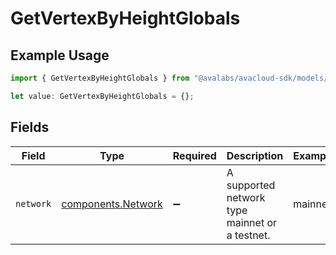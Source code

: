 # GetVertexByHeightGlobals

## Example Usage

```typescript
import { GetVertexByHeightGlobals } from "@avalabs/avacloud-sdk/models/operations";

let value: GetVertexByHeightGlobals = {};
```

## Fields

| Field                                                    | Type                                                     | Required                                                 | Description                                              | Example                                                  |
| -------------------------------------------------------- | -------------------------------------------------------- | -------------------------------------------------------- | -------------------------------------------------------- | -------------------------------------------------------- |
| `network`                                                | [components.Network](../../models/components/network.md) | :heavy_minus_sign:                                       | A supported network type mainnet or a testnet.           | mainnet                                                  |